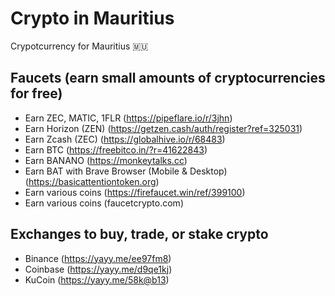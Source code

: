 # Crypto in Mauritius
Crypotcurrency for Mauritius 🇲🇺

## Faucets (earn small amounts of cryptocurrencies for free)
- Earn ZEC, MATIC, 1FLR (https://pipeflare.io/r/3jhn)
- Earn Horizon (ZEN) (https://getzen.cash/auth/register?ref=325031)
- Earn Zcash (ZEC) (https://globalhive.io/r/68483)
- Earn BTC (https://freebitco.in/?r=41622843)
- Earn BANANO (https://monkeytalks.cc)
- Earn BAT with Brave Browser (Mobile & Desktop) (https://basicattentiontoken.org)
- Earn various coins (https://firefaucet.win/ref/399100)
- Earn various coins (faucetcrypto.com)

## Exchanges to buy, trade, or stake crypto
- Binance  (https://yayy.me/ee97fm8)
- Coinbase (https://yayy.me/d9qe1kj)
- KuCoin   (https://yayy.me/58k@b13)

